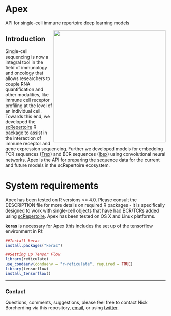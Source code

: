 # Apex
API for single-cell immune repertoire deep learning models

<img align="right" src="https://github.com/ncborcherding/Apex/blob/main/www/apex_hex.png" width="352" height="352">

## Introduction
Single-cell sequencing is now a integral tool in the field of immunology and oncology that allows researchers to couple RNA quantification and other modalities, 
like immune cell receptor profiling at the level of an individual cell. Towards this end, we developed the [scRepertoire](https://github.com/ncborcherding/scRepertoire) 
R package to assist in the interaction of immune receptor and gene expression sequencing. Further we developed models for embedding TCR sequences ([Trex](https://github.com/ncborcherding/Trex)) 
and BCR sequences ([Ibex](https://github.com/ncborcherding/Ibex)) using convolutional neural networks. Apex is the API for preparing the sequence data for the current and future models
in the scRepertoire ecosystem. 

# System requirements 

Apex has been tested on R versions >= 4.0. Please consult the DESCRIPTION file for more details on required R packages - it is specifically designed to work with single-cell objects that have 
had BCR/TCRs added using [scRepertoire](https://github.com/ncborcherding/scRepertoire). Apex has been tested on OS X and Linux platforms.

**keras** is necessary for Apex (this includes the set up of the tensorflow environment in R):

```r
##Install keras
install.packages("keras")

##Setting up Tensor Flow
library(reticulate)
use_condaenv(condaenv = "r-reticulate", required = TRUE)
library(tensorflow)
install_tensorflow()
```

***
### Contact
Questions, comments, suggestions, please feel free to contact Nick Borcherding via this repository, [email](mailto:ncborch@gmail.com), or using [twitter](https://twitter.com/theHumanBorch). 
